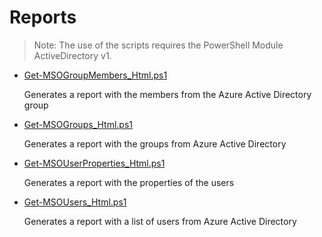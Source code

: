 # Reports

> Note: The use of the scripts requires the PowerShell Module ActiveDirectory v1.

+ [Get-MSOGroupMembers_Html.ps1](./Get-MSOGroupMembers_Html.ps1)

  Generates a report with the members from the Azure Active Directory group

+ [Get-MSOGroups_Html.ps1](./Get-MSOGroups_Html.ps1)

  Generates a report with the groups from Azure Active Directory

+ [Get-MSOUserProperties_Html.ps1](./Get-MSOUserProperties_Html.ps1)

  Generates a report with the properties of the users

+ [Get-MSOUsers_Html.ps1](./Get-MSOUsers_Html.ps1)

  Generates a report with a list of users from Azure Active Directory
